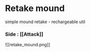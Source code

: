 # Retake mound

simple mound retake - rechargeable util
### Side : [[Attack]]

![[retake_mound.png]]
